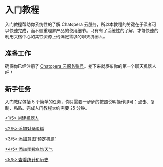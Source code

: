 # 入门教程

入门教程帮助你系统性的了解 Chatopera 云服务，所以本教程的关键在于读者可以快速完成，而不侧重理解产品的使用细节。只有有了系统性的了解，才能快速的利用文档中心的其它资源上线满足需求的聊天机器人。

## 准备工作

确保你已经注册了 [Chatopera 云服务账号](https://docs.chatopera.com/products/chatbot-platform/howto-guides/account/account-mgr.html)。接下来就发布你的第一个聊天机器人吧！

## 新手任务

入门教程包括 5 个简单的任务，你只需要一步步的按照说明操作即可：点击、复制、粘贴。完成入门教程大约需要 25 分钟。

[<1/5> 创建机器人](https://docs.chatopera.com/products/chatbot-platform/tutorials/1-create-bot.html)

[<2/5> 添加对话语料](https://docs.chatopera.com/products/chatbot-platform/tutorials/2-answer-faq.html)

[<3/5> 添加意图“预定机票”](https://docs.chatopera.com/products/chatbot-platform/tutorials/3-book-ticket-task.html)

[<4/5> 添加函数查询天气](https://docs.chatopera.com/products/chatbot-platform/tutorials/4-request-weather-info.html)

[<5/5> 查看统计和历史](https://docs.chatopera.com/products/chatbot-platform/tutorials/5-stats-history.html)
